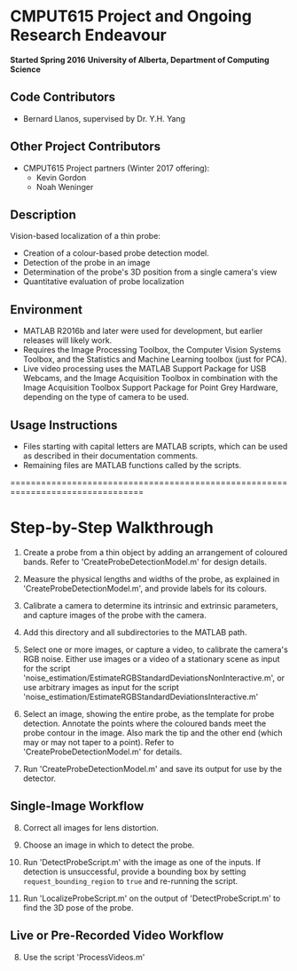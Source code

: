 # CMPUT615 Project and Ongoing Research Endeavour
**Started Spring 2016**
**University of Alberta, Department of Computing Science**

## Code Contributors
- Bernard Llanos, supervised by Dr. Y.H. Yang

## Other Project Contributors
- CMPUT615 Project partners (Winter 2017 offering):
  - Kevin Gordon
  - Noah Weninger

## Description

Vision-based localization of a thin probe:
- Creation of a colour-based probe detection model.
- Detection of the probe in an image
- Determination of the probe's 3D position from a single camera's view
- Quantitative evaluation of probe localization

## Environment
- MATLAB R2016b and later were used for development, but earlier releases
  will likely work.
- Requires the Image Processing Toolbox, the Computer Vision Systems Toolbox,
  and the Statistics and Machine Learning toolbox (just for PCA).
- Live video processing uses the MATLAB Support Package for USB Webcams,
  and the Image Acquisition Toolbox in combination with the
  Image Acquisition Toolbox Support Package for Point Grey Hardware,
  depending on the type of camera to be used.

## Usage Instructions
- Files starting with capital letters are MATLAB scripts, which can be used
  as described in their documentation comments.
- Remaining files are MATLAB functions called by the scripts.

================================================================================

# Step-by-Step Walkthrough

1. Create a probe from a thin object by adding an arrangement of coloured bands.
   Refer to 'CreateProbeDetectionModel.m' for design details.

2. Measure the physical lengths and widths of the probe, as explained in
   'CreateProbeDetectionModel.m', and provide labels for its colours.

3. Calibrate a camera to determine its intrinsic and extrinsic parameters, and
   capture images of the probe with the camera.

4. Add this directory and all subdirectories to the MATLAB path.

5. Select one or more images, or capture a video, to calibrate the camera's
   RGB noise. Either use images or a video of a stationary scene as input
   for the script 'noise_estimation/EstimateRGBStandardDeviationsNonInteractive.m',
   or use arbitrary images as input for the script
   'noise_estimation/EstimateRGBStandardDeviationsInteractive.m'

6. Select an image, showing the entire probe, as the template for probe detection.
   Annotate the points where the coloured bands meet the probe contour in the image.
   Also mark the tip and the other end (which may or may not taper to a point).
   Refer to 'CreateProbeDetectionModel.m' for details.

7. Run 'CreateProbeDetectionModel.m' and save its output for use by the detector.

## Single-Image Workflow

8. Correct all images for lens distortion.

9. Choose an image in which to detect the probe.

10. Run 'DetectProbeScript.m' with the image as one of the inputs.
   If detection is unsuccessful, provide a bounding box by setting
   `request_bounding_region` to `true` and re-running the script.

11. Run 'LocalizeProbeScript.m' on the output of 'DetectProbeScript.m' to
    find the 3D pose of the probe.

## Live or Pre-Recorded Video Workflow

8. Use the script 'ProcessVideos.m'
